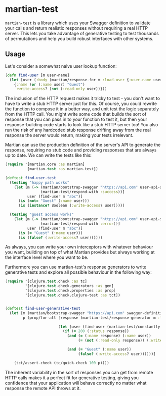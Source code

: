 # martian-test
`martian-test` is a library which uses your
Swagger definition to validate your calls and return realistic responses without requiring a real
HTTP server. This lets you take advantage of generative testing to test thousands of permutations
and help you build robust interfaces with other systems.


## Usage

Let's consider a somewhat naive user lookup function:

```clojure
(defn find-user [m user-name]
  (let [user (:body (martian/response-for m :load-user {:user-name user-name}))]
    {:name (or (:name user) "Guest")
     :write-access? (not (:read-only user))}))
```

The inclusion of the HTTP request makes it tricky to test - you don't want to have to write a stub
HTTP server just for this. Of course, you could rewrite the function to compose it in a better way,
and unit test the logic separately from the HTTP call. You might write some code that builds the
sort of response that you can pass in to your function to test it, but then your response-building
code starts to look like a stub HTTP server too! You also run the risk of any hardcoded stub
response drifting away from the real response the server would return, making your tests irrelevant.

Martian can use the production definition of the server's API to generate the response, requiring no
stub code and providing responses that are always up to date. We can write the tests like this:

```clojure
(require '[martian.core :as martian]
          [martian.test :as martian-test])

(deftest find-user-test
  (testing "happy path works"
    (let [m (-> (martian/bootstrap-swagger "https://api.com" user-api-swagger-definition)
                (martian-test/respond-with :success))]
          user (find-user m "abc")]
      (is (not= "Guest" (:name user)))
      (is (instance? Boolean (:write-access? user)))))

  (testing "guest access works"
    (let [m (-> (martian/bootstrap-swagger "https://api.com" user-api-swagger-definition)
                (martian-test/respond-with :error))]
          user (find-user m "abc")]
      (is (= "Guest" (:name user)))
      (is (false? (:write-access? user))))))
```

As always, you can write your own interceptors with whatever behaviour you want, building on top
of what Martian provides but always working at the interface level where you want to be.

Furthermore you can use martian-test's response generators to write generative tests and explore
all possible behaviour in the following way:

```clojure
(require '[clojure.test.check :as tc]
         '[clojure.test.check.generators :as gen]
         '[clojure.test.check.properties :as prop]
         '[clojure.test.check.clojure-test :as tct])


(deftest find-user-generative-test
  (let [m (martian/bootstrap-swagger "https://api.com" swagger-definition)
        p (prop/for-all [response (martian-test/response-generator m :load-user)]

                        (let [user (find-user (martian-test/constantly-respond m response))]
                          (if (= 200 (:status response))
                            (and (= (:name response) (:name user))
                                 (= (not (:read-only response)) (:write-access? user)))

                            (and (= "Guest" (:name user))
                                 (false? (:write-access? user))))))]

    (tct/assert-check (tc/quick-check 100 p))))
```

The inherent variability in the sort of responses you can get from remote HTTP calls makes it
a perfect fit for generative testing, giving you confidence that your application will behave
correctly no matter what response the remote API throws at it.

